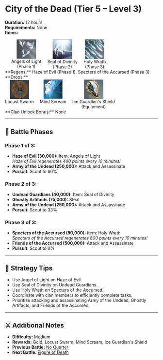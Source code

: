 # City of the Dead (Tier 5 – Level 3)

**Duration:** 12 hours  
**Requirements:** None  
**Items:** <div style="display:flex; gap:20px;">
  <div style="display:flex; flex-direction:column; align-items:center; width:max-content;">
    <img src="../../../images/items/angels-of-light.png" alt="Angels of Light" width="64" style="cursor:pointer;" onclick="alert('Spy Defense (3.7M Gold / piece)')">
    <div>Angels of Light</div>
    <div>(Phase 1)</div>
  </div>

  <div style="display:flex; flex-direction:column; align-items:center; width:max-content;">
    <img src="../../../images/items/seal-of-divinity.png" alt="Seal of Divinity" width="64" style="cursor:pointer;" onclick="alert('Defense (6M Gold / piece)')">
    <div>Seal of Divinity</div>
    <div>(Phase 2)</div>
  </div>
  <div style="display:flex; flex-direction:column; align-items:center; width:max-content;">
    <img src="../../../images/items/holy-wrath.png" alt="Holy Wrath" width="64" style="cursor:pointer;" onclick="alert('Attack (7.5M Gold / piece)')">
    <div>Holy Wrath</div>
    <div>(Phase 3)</div>
  </div>
</div>
**Regens:** Haze of Evil (Phase 1), Specters of the Accursed (Phase 3)  
**Drops:** <div style="display:flex; gap:20px;">
  <div style="display:flex; flex-direction:column; align-items:center; width:max-content;">
    <img src="../../../images/items/locust-swarm.png" alt="Locust Swarm" width="64" style="cursor:pointer;" onclick="alert('Stats: Attack: +25,000,000')">
    <div>Locust Swarm</div>
  </div>
 <div style="display:flex; flex-direction:column; align-items:center; width:max-content;">
    <img src="../../../images/items/mind-scream.png" alt="Mind Scream" width="64" style="cursor:pointer;" onclick="alert('Stats: Spy Attack: +20,000,000')">
    <div>Mind Scream</div>
  </div>
  <div style="display:flex; flex-direction:column; align-items:center; width:max-content;">
    <img src="../../../images/equipment/ice-guardians-shield.png" alt="Ice Guardian's Shield" width="64" style="cursor:pointer;" onclick="alert('Stats: Defense: +5%')">
    <div>Ice Guardian's Shield</div>
    <div>(Equipment)</div>
  </div> 
</div>
**Clan Unlock Bonus:** None

---

## 🧪 Battle Phases

### Phase 1 of 3:
- **Haze of Evil (30,000):** Item: Angels of Light  
  *Haze of Evil regenerates 400 points every 10 minutes!*  
- **Army of the Undead (250,000):** Attack and Assassinate  
- **Pursuit:** Scout to 66%

### Phase 2 of 3:
- **Undead Guardians (40,000):** Item: Seal of Divinity  
- **Ghostly Artifacts (75,000):** Steal  
- **Army of the Undead (250,000):** Attack and Assassinate  
- **Pursuit:** Scout to 33%

### Phase 3 of 3:
- **Specters of the Accursed (50,000):** Item: Holy Wrath  
  *Specters of the Accursed regenerates 800 points every 10 minutes!*  
- **Friends of the Accursed (500,000):** Attack and Assassinate  
- **Pursuit:** Scout to 0%

---

## 🧭 Strategy Tips

- Use Angel of Light on Haze of Evil.  
- Use Seal of Divinity on Undead Guardians.  
- Use Holy Wrath on Specters of the Accursed.  
- Coordinate with clan members to efficiently complete tasks.  
- Prioritize attacking and assassinating Army of the Undead, Ghostly Artifacts, and Friends of the Accursed.

---

## ⚔️ Additional Notes

- **Difficulty:** Medium  
- **Rewards:** Gold, Locust Swarm, Mind Scream, Ice Guardian's Shield  
- **Previous Battle:** [No Quarter](no-quarter.md)  
- **Next Battle:** [Figure of Death](figure-of-death.md)
